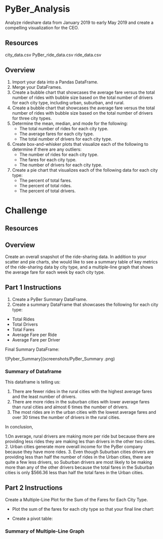 # PyBer_Analysis
Analyze rideshare data from January 2019 to early May 2019 and create a compelling visualization for the CEO.

## Resources
city_data.csv
PyBer_ride_data.csv
ride_data.csv

## Overview
1. Import your data into a Pandas DataFrame.
2. Merge your DataFrames.
3. Create a bubble chart that showcases the average fare versus the total number of rides with bubble size based on the total number of drivers for each city type, including urban, suburban, and rural.
4. Create a bubble chart that showcases the average fare versus the total number of rides with bubble size based on the total number of drivers for three city types.
5. Determine the mean, median, and mode for the following:
	- The total number of rides for each city type.
	- The average fares for each city type.
	- The total number of drivers for each city type.
6. Create box-and-whisker plots that visualize each of the following to determine if there are any outliers:
	- The number of rides for each city type.
	- The fares for each city type.
	- The number of drivers for each city type.
7. Create a pie chart that visualizes each of the following data for each city type:
	- The percent of total fares.
	- The percent of total rides.
	- The percent of total drivers.

# Challenge

## Resources



## Overview

Create an overall snapshot of the ride-sharing data. In addition to your scatter and pie charts, she would like to see a summary table of key metrics of the ride-sharing data by city type, and a multiple-line graph that shows the average fare for each week by each city type.

## Part 1 Instructions

1. Create a PyBer Summary DataFrame.
2. Create a summary DataFrame that showcases the following for each city type:

- Total Rides
- Total Drivers
- Total Fares
- Average Fare per Ride
- Average Fare per Driver

Final Summary DataFrame:

![Pyber_Summary](screenshots/PyBer_Summary .png)

### Summary of Dataframe

This dataframe is telling us:

1. There are fewer rides in the rural cities with the highest average fares and the least number of drivers.
2. There are more rides in the suburban cities with lower average fares than rural cities and almost 6 times the number of drivers.
3. The most rides are in the urban cities with the lowest average fares and over 30 times the number of drivers in the rural cities.

In conclusion, 

1.On average, rural drivers are making more per ride but because there are providing less rides they are making les than drivers in the other two cities.
2. Urban cities generate more overall income for the PyBer company because they have more rides.
3. Even though Suburban cities drivers are providing less than half the number of rides in the Urban cities, there are quite a few less drivers, so Suburban drivers are most likely to be making more than any of the other drivers because the total fares in the Suburban cities is only $566.36 less than half the total fares in the Urban cities.


## Part 2 Instructions

Create a Multiple-Line Plot for the Sum of the Fares for Each City Type.

- Plot the sum of the fares for each city type so that your final line chart:


- Create a pivot table:

### Summary of Multiple-Line Graph


